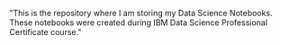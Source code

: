 "This is the repository where I am storing my Data Science Notebooks. These notebooks were created during IBM Data Science Professional Certificate course." 
